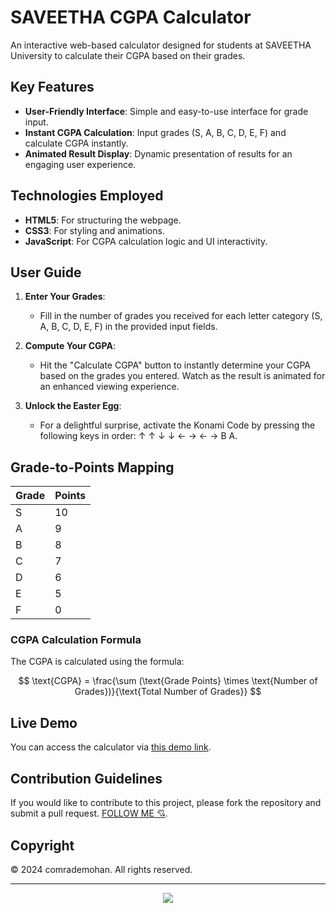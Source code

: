 # SAVEETHA CGPA Calculator

An interactive web-based calculator designed for students at SAVEETHA University  to calculate their CGPA based on their grades.

## Key Features

- **User-Friendly Interface**: Simple and easy-to-use interface for grade input.
- **Instant CGPA Calculation**: Input grades (S, A, B, C, D, E, F) and calculate CGPA instantly.
- **Animated Result Display**: Dynamic presentation of results for an engaging user experience.

## Technologies Employed

- **HTML5**: For structuring the webpage.
- **CSS3**: For styling and animations.
- **JavaScript**: For CGPA calculation logic and UI interactivity.

## User Guide

1. **Enter Your Grades**:
   - Fill in the number of grades you received for each letter category (S, A, B, C, D, E, F) in the provided input fields.
   
2. **Compute Your CGPA**:
   - Hit the "Calculate CGPA" button to instantly determine your CGPA based on the grades you entered. Watch as the result is animated for an enhanced viewing experience.
   
3. **Unlock the Easter Egg**:
   - For a delightful surprise, activate the Konami Code by pressing the following keys in order: ↑ ↑ ↓ ↓ ← → ← → B A.

## Grade-to-Points Mapping

| Grade | Points |
|-------|--------|
| S     | 10     |
| A     | 9      |
| B     | 8      |
| C     | 7      |
| D     | 6      |
| E     | 5      |
| F     | 0      |

### CGPA Calculation Formula

The CGPA is calculated using the formula:

$$
\text{CGPA} = \frac{\sum (\text{Grade Points} \times \text{Number of Grades})}{\text{Total Number of Grades}}
$$


## Live Demo

You can access the calculator via [this demo link](https://cgpa.rf.gd).

## Contribution Guidelines

If you would like to contribute to this project, please fork the repository and submit a pull request. [FOLLOW ME 💘](https://github.com/login?return_to=https%3A%2F%2Fgithub.com%2FComradeMohan).

## Copyright

© 2024 comrademohan. All rights reserved.

---


<p align="center">
  <img src="https://profile-counter.glitch.me/ComradeMohan-saveetha-cgpa/count.svg" />
</p>
